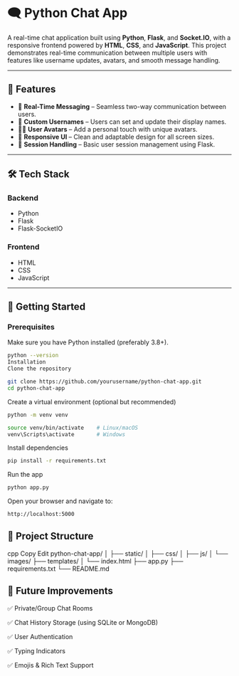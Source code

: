 # 🗨️ Python Chat App

A real-time chat application built using **Python**, **Flask**, and **Socket.IO**, with a responsive frontend powered by **HTML**, **CSS**, and **JavaScript**. This project demonstrates real-time communication between multiple users with features like username updates, avatars, and smooth message handling.

---

## 🚀 Features

- 🔄 **Real-Time Messaging** – Seamless two-way communication between users.
- 👤 **Custom Usernames** – Users can set and update their display names.
- 🧑‍🎨 **User Avatars** – Add a personal touch with unique avatars.
- 📱 **Responsive UI** – Clean and adaptable design for all screen sizes.
- 🔐 **Session Handling** – Basic user session management using Flask.

---

## 🛠️ Tech Stack

### Backend
- Python
- Flask
- Flask-SocketIO

### Frontend
- HTML
- CSS
- JavaScript

---

## 🏁 Getting Started

### Prerequisites

Make sure you have Python installed (preferably 3.8+).

```bash
python --version
Installation
Clone the repository
```

```bash
git clone https://github.com/yourusername/python-chat-app.git
cd python-chat-app
```

Create a virtual environment (optional but recommended)

```bash
python -m venv venv
```
```bash
source venv/bin/activate    # Linux/macOS
venv\Scripts\activate       # Windows
```

Install dependencies

```bash
pip install -r requirements.txt
```

Run the app

```bash
python app.py
```

Open your browser and navigate to:

```bash
http://localhost:5000
```

## 📂 Project Structure
cpp
Copy
Edit
python-chat-app/
│
├── static/
│   ├── css/
│   ├── js/
│   └── images/
├── templates/
│   └── index.html
├── app.py
├── requirements.txt
└── README.md
## 🔧 Future Improvements
✅ Private/Group Chat Rooms

✅ Chat History Storage (using SQLite or MongoDB)

✅ User Authentication

✅ Typing Indicators

✅ Emojis & Rich Text Support

